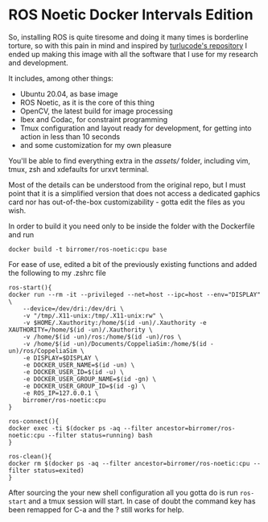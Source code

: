 # ROS Noetic Docker Intervals Edition

So, installing ROS is quite tiresome and doing it many times is borderline torture, so with this pain in mind and inspired by [turlucode's repository](https://github.com/turlucode/ros-docker-gui) I ended up making this image with all the software that I use for my research and development.

It includes, among other things:
  - Ubuntu 20.04, as base image
  - ROS Noetic, as it is the core of this thing
  - OpenCV, the latest build for image processing
  - Ibex and Codac, for constraint programming
  - Tmux configuration and layout ready for development, for getting into action in less than 10 seconds
  - and some customization for my own pleasure

You'll be able to find everything extra in the *assets/* folder, including vim, tmux, zsh and xdefaults for urxvt terminal.

Most of the details can be understood from the original repo, but I must point that it is a simplified version that does not access a dedicated gaphics card nor has out-of-the-box customizability - gotta edit the files as you wish.

In order to build it you need only to be inside the folder with the Dockerfile and run
````
docker build -t birromer/ros-noetic:cpu base
````

For ease of use, edited a bit of the previously existing functions and added the following to my .zshrc file
````
ros-start(){
docker run --rm -it --privileged --net=host --ipc=host --env="DISPLAY" \
    --device=/dev/dri:/dev/dri \
    -v "/tmp/.X11-unix:/tmp/.X11-unix:rw" \
    -v $HOME/.Xauthority:/home/$(id -un)/.Xauthority -e XAUTHORITY=/home/$(id -un)/.Xauthority \
    -v /home/$(id -un)/ros:/home/$(id -un)/ros \
    -v /home/$(id -un)/Documents/CoppeliaSim:/home/$(id -un)/ros/CoppeliaSim \
    -e DISPLAY=$DISPLAY \
    -e DOCKER_USER_NAME=$(id -un) \
    -e DOCKER_USER_ID=$(id -u) \
    -e DOCKER_USER_GROUP_NAME=$(id -gn) \
    -e DOCKER_USER_GROUP_ID=$(id -g) \
    -e ROS_IP=127.0.0.1 \
    birromer/ros-noetic:cpu 
}
  
ros-connect(){
docker exec -ti $(docker ps -aq --filter ancestor=birromer/ros-noetic:cpu --filter status=running) bash
}
 
ros-clean(){
docker rm $(docker ps -aq --filter ancestor=birromer/ros-noetic:cpu --filter status=exited)
}
````

After sourcing the your new shell configuration all you gotta do is run `ros-start` and a tmux session will start. 
In case of doubt the command key has been remapped for C-a and the ? still works for help.
